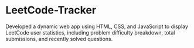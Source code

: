 # LeetCode-Tracker
Developed a dynamic web app using HTML, CSS, and JavaScript to display LeetCode user statistics, including problem difficulty breakdown, total submissions, and recently solved questions.
